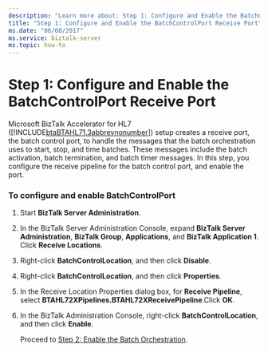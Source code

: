 ```yaml
---
description: "Learn more about: Step 1: Configure and Enable the BatchControlPort Receive Port"
title: "Step 1: Configure and Enable the BatchControlPort Receive Port"
ms.date: "06/08/2017"
ms.service: biztalk-server
ms.topic: how-to
---
```

# Step 1: Configure and Enable the BatchControlPort Receive Port
Microsoft BizTalk Accelerator for HL7 ([!INCLUDE[btaBTAHL71.3abbrevnonumber](../../includes/btabtahl71-3abbrevnonumber-md.md)]) setup creates a receive port, the batch control port, to handle the messages that the batch orchestration uses to start, stop, and time batches. These messages include the batch activation, batch termination, and batch timer messages. In this step, you configure the receive pipeline for the batch control port, and enable the port.  
  
### To configure and enable BatchControlPort  
  
1. Start **BizTalk Server Administration**.  
  
2. In the BizTalk Server Administration Console, expand **BizTalk Server Administration**, **BizTalk Group**, **Applications**, and **BizTalk Application 1**. Click **Receive Locations**.  
  
3. Right-click **BatchControlLocation**, and then click **Disable**.  
  
4. Right-click **BatchControlLocation**, and then click **Properties**.  
  
5. In the Receive Location Properties dialog box, for **Receive Pipeline**, select **BTAHL72XPipelines.BTAHL72XReceivePipeline**.Click **OK**.  
  
6. In the BizTalk Administration Console, right-click **BatchControlLocation**, and then click **Enable**.  
  
   Proceed to [Step 2: Enable the Batch Orchestration](../../adapters-and-accelerators/accelerator-hl7/step-2-enable-the-batch-orchestration.md).
